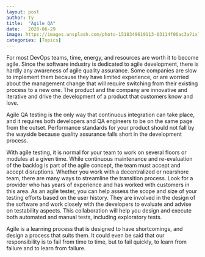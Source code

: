 ```yaml
---
layout: post
author: Ty
title:  "Agile QA"
date:   2020-06-29 
image: https://images.unsplash.com/photo-1518349619113-03114f06ac3a?ixlib=rb-1.2.1&ixid=eyJhcHBfaWQiOjEyMDd9&auto=format&fit=crop&w=1350&q=80
categories: [Topics]
---
```



For most DevOps teams, time, energy, and resources are worth it to become agile. Since the software industry is dedicated to agile development, there is hardly any awareness of agile quality assurance. Some companies are slow to implement them because they have limited experience, or are worried about the management change that will require switching from their existing process to a new one. The product and the company are innovative and iterative and drive the development of a product that customers know and love.

Agile QA testing is the only way that continuous integration can take place, and it requires both developers and QA engineers to be on the same page from the outset. Performance standards for your product should not fall by the wayside because quality assurance falls short in the development process. 

With agile testing, it is normal for your team to work on several floors or modules at a given time. While continuous maintenance and re-evaluation of the backlog is part of the agile concept, the team must accept and accept disruptions. Whether you work with a decentralized or nearshore team, there are many ways to streamline the transition process. Look for a provider who has years of experience and has worked with customers in this area. As an agile tester, you can help assess the scope and size of your testing efforts based on the user history. They are involved in the design of the software and work closely with the developers to evaluate and advise on testability aspects. This collaboration will help you design and execute both automated and manual tests, including exploratory tests.

Agile is a learning process that is designed to have shortcomings, and design a process that suits them.  It could even be said that our responsibility is to fail from time to time, but to fail quickly, to learn from failure and to learn from failure.
